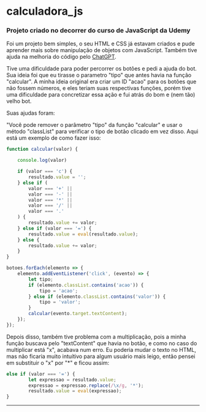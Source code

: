 # calculadora_js

<h3>Projeto criado no decorrer do curso de JavaScript da Udemy</h3>

Foi um projeto bem simples, o seu HTML e CSS já estavam criados e pude aprender mais sobre manipulação de objetos com JavaScript. Também tive ajuda na melhoria do código pelo <a href="https://chat.openai.com/chat">ChatGPT</a>. 

Tive uma dificuldade para poder percorrer os botões e pedi a ajuda do bot. Sua ideia foi que eu tirasse o parametro "tipo" que antes havia na função "calcular". A minha ideia original era criar um ID "acao" para os botões que não fossem números, e eles teriam suas respectivas funções, porém tive uma dificuldade para concretizar essa ação e fui atrás do bom e (nem tão) velho bot.

Suas ajudas foram:

"Você pode remover o parâmetro "tipo" da função "calcular" e usar o método "classList" para verificar o tipo de botão clicado em vez disso. Aqui está um exemplo de como fazer isso:

```javascript
function calcular(valor) {

    console.log(valor)

    if (valor === 'c') {
        resultado.value = '';
    } else if (
        valor === '+' ||
        valor === '-' ||
        valor === '*' ||
        valor === '/' ||
        valor === '.'
    ) {
        resultado.value += valor;
    } else if (valor === '=') {
        resultado.value = eval(resultado.value);
    } else {
        resultado.value += valor;
    }
}

botoes.forEach(elemento => {
    elemento.addEventListener('click', (evento) => {
        let tipo;
        if (elemento.classList.contains('acao')) {
            tipo = 'acao';
        } else if (elemento.classList.contains('valor')) {
            tipo = 'valor';
        }
        calcular(evento.target.textContent);
    });
});
```

Depois disso, também tive problema com a multiplicação, pois a minha função buscava pelo "textContent" que havia no botão, e como no caso do multiplicar está "x", acabava num erro. Eu poderia mudar o texto no HTML, mas não ficaria muito intuítivo para algum usuário mais leigo, então pensei em substituir o "x" por "*" e ficou assim:

```javascript
else if (valor === '=') {
        let expressao = resultado.value;
        expressao = expressao.replace(/\x/g, '*');
        resultado.value = eval(expressao);
}
```

<hr>
